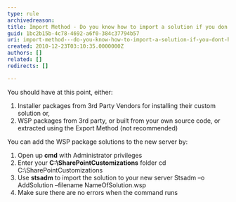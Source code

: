 ```yaml
---
type: rule
archivedreason: 
title: Import Method - Do you know how to import a solution if you don’t have the original installer? (optional)
guid: 1bc2b15b-4c78-4692-a6f0-384c37794b57
uri: import-method---do-you-know-how-to-import-a-solution-if-you-dont-have-the-original-installer-optional
created: 2010-12-23T03:10:35.0000000Z
authors: []
related: []
redirects: []

---
```


You should have at this point, either:

 1. Installer packages from 3rd Party Vendors for installing their custom solution or,
 2. WSP packages from 3rd party, or built from your own source code, or extracted using the Export Method (not recommended)

 You can add the WSP package solutions to the new server by: 
1. Open up  **cmd** with Administrator privileges
2. Enter your  **C:\SharePointCustomizations** folder
cd C:\SharePointCustomizations
3. Use  **stsadm** to import the solution to your new server
Stsadm –o AddSolution –filename NameOfSolution.wsp
4. Make sure there are no errors when the command runs


<!--endintro-->
